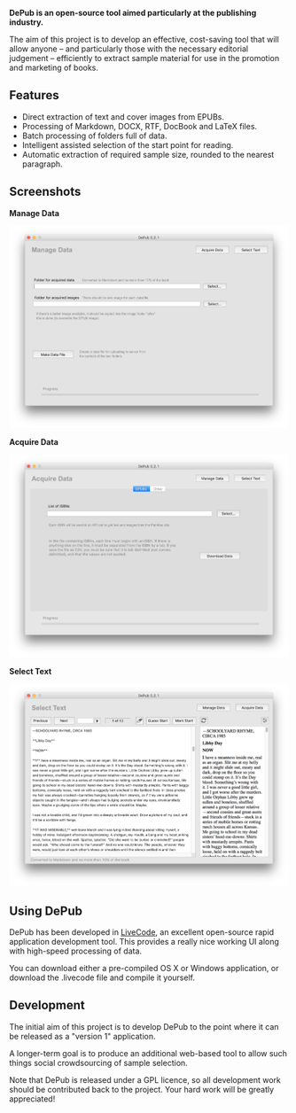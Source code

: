 **DePub is an open-source tool aimed particularly at the publishing industry.**

The aim of this project is to develop an effective, cost-saving tool that will allow anyone – and particularly those with the necessary editorial judgement – efficiently to extract sample material for use in the promotion and marketing of books.

## Features

* Direct extraction of text and cover images from EPUBs.
* Processing of Markdown, DOCX, RTF, DocBook and LaTeX files.
* Batch processing of folders full of data.
* Intelligent assisted selection of the start point for reading.
* Automatic extraction of required sample size, rounded to the nearest paragraph.

## Screenshots

**Manage Data**

![Manage Data](https://github.com/dipin/depub/blob/master/docs/images/depub-1-manage-data.png "Manage Data")

**Acquire Data**

![Acquire Data](https://github.com/dipin/depub/blob/master/docs/images/depub-2-acquire-data.png "Acquire Data")

**Select Text**

![Select Text](https://github.com/dipin/depub/blob/master/docs/images/depub-3-select-text.png "Logo Title Text 1")

## Using DePub

DePub has been developed in [LiveCode](https://www.livecode.com), an excellent open-source rapid application development tool. This provides a really nice working UI along with high-speed processing of data.

You can download either a pre-compiled OS X or Windows application, or download the .livecode file and compile it yourself.

## Development

The initial aim of this project is to develop DePub to the point where it can be released as a "version 1" application.

A longer-term goal is to produce an additional web-based tool to allow such things social crowdsourcing of sample selection.

Note that DePub is released under a GPL licence, so all development work should be contributed back to the project. Your hard work will be greatly appreciated!
